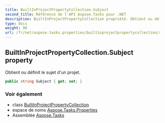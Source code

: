 ```yaml
---
title: BuiltInProjectPropertyCollection.Subject
second_title: Référence de l'API Aspose.Tasks pour .NET
description: BuiltInProjectPropertyCollection propriété. Obtient ou définit le sujet dun projet.
type: docs
weight: 90
url: /fr/net/aspose.tasks.properties/builtinprojectpropertycollection/subject/
---
```

## BuiltInProjectPropertyCollection.Subject property

Obtient ou définit le sujet d'un projet.

```csharp
public string Subject { get; set; }
```

### Voir également

* class [BuiltInProjectPropertyCollection](../)
* espace de noms [Aspose.Tasks.Properties](../../builtinprojectpropertycollection/)
* Assemblée [Aspose.Tasks](../../../)


